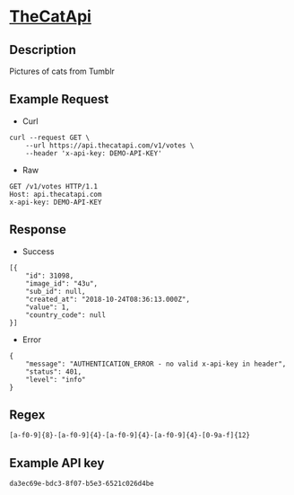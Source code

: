 # [TheCatApi](https://docs.thecatapi.com/)

## __Description__
Pictures of cats from Tumblr

## __Example Request__
* Curl
```
curl --request GET \
    --url https://api.thecatapi.com/v1/votes \
    --header 'x-api-key: DEMO-API-KEY'
```

* Raw
```
GET /v1/votes HTTP/1.1
Host: api.thecatapi.com
x-api-key: DEMO-API-KEY
```

## __Response__
* Success
```
[{
    "id": 31098,
    "image_id": "43u",
    "sub_id": null,
    "created_at": "2018-10-24T08:36:13.000Z",
    "value": 1,
    "country_code": null
}]
```
* Error
```
{
    "message": "AUTHENTICATION_ERROR - no valid x-api-key in header",
    "status": 401,
    "level": "info"
}
```

## __Regex__
```
[a-f0-9]{8}-[a-f0-9]{4}-[a-f0-9]{4}-[a-f0-9]{4}-[0-9a-f]{12}
```

## __Example API key__
```
da3ec69e-bdc3-8f07-b5e3-6521c026d4be
```